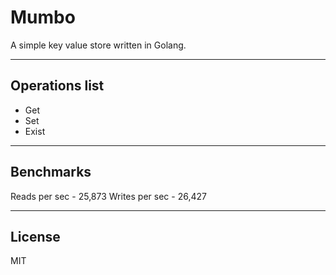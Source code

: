 # Mumbo

A simple key value store written in Golang.

-----------------------
## Operations list

 - Get
 - Set
 - Exist

-----------------------
## Benchmarks

Reads per sec   -   25,873
Writes per sec   -  26,427


--------------------
## License
MIT